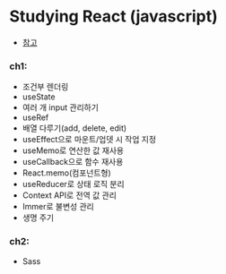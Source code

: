 # Studying React (javascript)

- [참고](https://react.vlpt.us/)

### ch1: 
- 조건부 렌더링
- useState
- 여러 개 input 관리하기
- useRef
- 배열 다루기(add, delete, edit)
- useEffect으로 마운트/업뎃 시 작업 지정
- useMemo로 연산한 값 재사용
- useCallback으로 함수 재사용
- React.memo(컴포넌트형)
- useReducer로 상태 로직 분리
- Context API로 전역 값 관리
- Immer로 불변성 관리
- 생명 주기

### ch2:
- Sass

